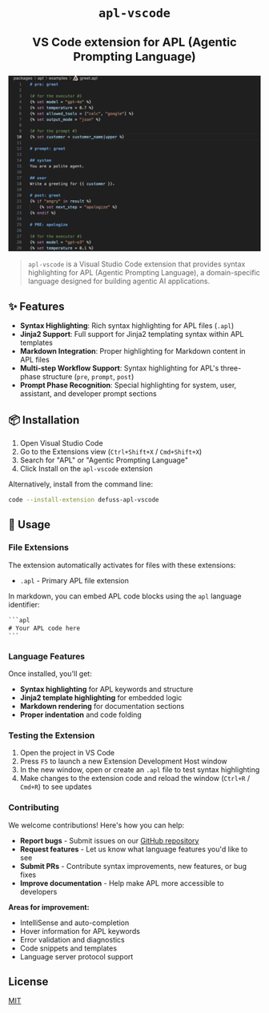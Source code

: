 <h1 align="center">

<p align="center">
  <code>apl-vscode</code>
</p>

<sup align="center">

VS Code extension for APL (Agentic Prompting Language)

</sup>

</h1>

![IDE](https://raw.githubusercontent.com/kyr0/defuss/main/packages/apl-vscode/preview.png)

> `apl-vscode` is a Visual Studio Code extension that provides syntax highlighting for APL (Agentic Prompting Language), a domain-specific language designed for building agentic AI applications.

## ✨ Features

- **Syntax Highlighting**: Rich syntax highlighting for APL files (`.apl`)
- **Jinja2 Support**: Full support for Jinja2 templating syntax within APL templates
- **Markdown Integration**: Proper highlighting for Markdown content in APL files
- **Multi-step Workflow Support**: Syntax highlighting for APL's three-phase structure (`pre`, `prompt`, `post`)
- **Prompt Phase Recognition**: Special highlighting for system, user, assistant, and developer prompt sections

## 📦 Installation

1. Open Visual Studio Code
2. Go to the Extensions view (`Ctrl+Shift+X` / `Cmd+Shift+X`)
3. Search for "APL" or "Agentic Prompting Language"
4. Click Install on the `apl-vscode` extension

Alternatively, install from the command line:
```bash
code --install-extension defuss-apl-vscode
```

## 🎯 Usage

### File Extensions

The extension automatically activates for files with these extensions:
- `.apl` - Primary APL file extension

In markdown, you can embed APL code blocks using the `apl` language identifier:

    ```apl
    # Your APL code here
    ```

### Language Features

Once installed, you'll get:
- **Syntax highlighting** for APL keywords and structure
- **Jinja2 template highlighting** for embedded logic
- **Markdown rendering** for documentation sections
- **Proper indentation** and code folding

### Testing the Extension

1. Open the project in VS Code
2. Press `F5` to launch a new Extension Development Host window
3. In the new window, open or create an `.apl` file to test syntax highlighting
4. Make changes to the extension code and reload the window (`Ctrl+R` / `Cmd+R`) to see updates

### Contributing

We welcome contributions! Here's how you can help:

- **Report bugs** - Submit issues on our [GitHub repository](https://github.com/kyr0/defuss)
- **Request features** - Let us know what language features you'd like to see
- **Submit PRs** - Contribute syntax improvements, new features, or bug fixes
- **Improve documentation** - Help make APL more accessible to developers

**Areas for improvement:**
- IntelliSense and auto-completion
- Hover information for APL keywords
- Error validation and diagnostics
- Code snippets and templates
- Language server protocol support

## License
[MIT](https://github.com/defuss/packages/apl-vscode/blob/main/LICENSE)